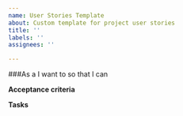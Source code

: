 ```yaml
---
name: User Stories Template
about: Custom template for project user stories
title: ''
labels: ''
assignees: ''

---
```


###As a  I want to  so that I can 

**Acceptance criteria** 



**Tasks**

